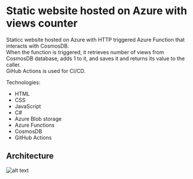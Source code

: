 # Static website hosted on Azure with views counter

Staticc website hosted on Azure with HTTP triggered Azure Function that interacts with CosmosDB. </br>
When the function is triggered, it retrieves number of views from CosmosDB database, adds 1 to it, and saves it and returns its value to the caller.  </br>
GiHub Actions is used for CI/CD.

Technologies:
- HTML
- CSS
- JavaScript
- C#
- Azure Blob storage
- Azure Functions
- CosmosDB
- GitHub Actions

## Architecture

![alt text](http://url/to/img.png)
